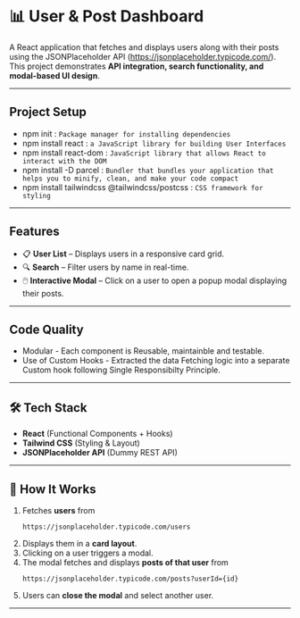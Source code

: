 # 📊 User & Post Dashboard

A React application that fetches and displays users along with their posts using the JSONPlaceholder API (https://jsonplaceholder.typicode.com/).  
This project demonstrates **API integration, search functionality, and modal-based UI design**.

---

## Project Setup
- npm init : `Package manager for installing dependencies`
- npm install react  : `a JavaScript library for building User Interfaces`
- npm install react-dom : `JavaScript library that allows React to interact with the DOM`
- npm install -D parcel : `Bundler that bundles your application that helps you to minify, clean, and make your code compact`
- npm install tailwindcss @tailwindcss/postcss : `CSS framework for styling`

---

## Features
- 📋 **User List** – Displays users in a responsive card grid.
- 🔍 **Search** – Filter users by name in real-time.
- 🖱️ **Interactive Modal** – Click on a user to open a popup modal displaying their posts.

---

## Code Quality
- Modular - Each component is Reusable, maintainble and testable.
- Use of Custom Hooks - Extracted the data Fetching logic into a separate Custom hook following Single Responsibilty Principle.

---



## 🛠️ Tech Stack
- **React** (Functional Components + Hooks)
- **Tailwind CSS** (Styling & Layout)
- **JSONPlaceholder API** (Dummy REST API)


---


## 🎯 How It Works
1. Fetches **users** from  
   ```
   https://jsonplaceholder.typicode.com/users
   ```
2. Displays them in a **card layout**.
3. Clicking on a user triggers a modal.
4. The modal fetches and displays **posts of that user** from  
   ```
   https://jsonplaceholder.typicode.com/posts?userId={id}
   ```
5. Users can **close the modal** and select another user.

---